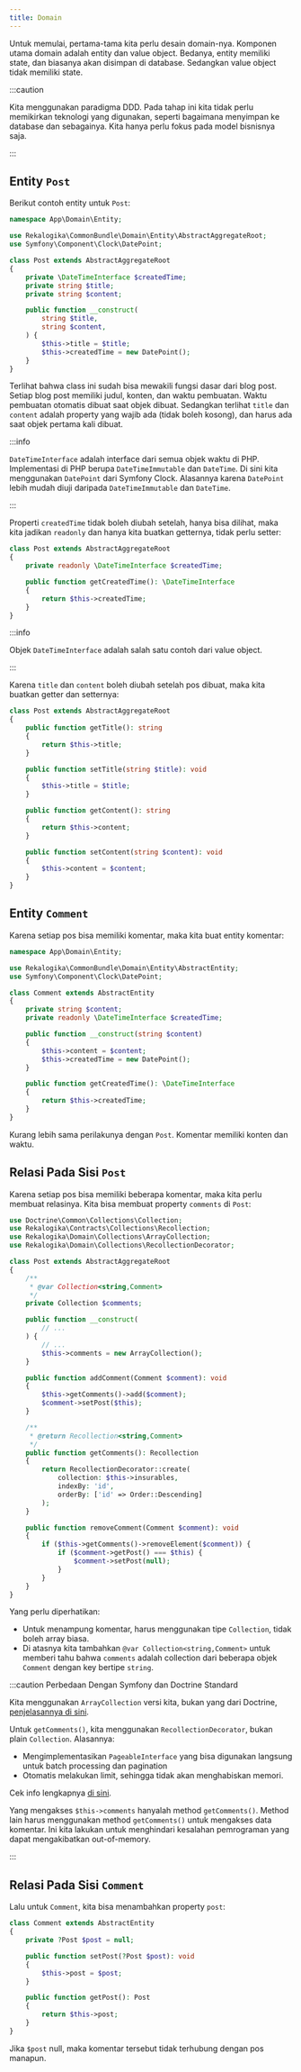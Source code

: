 ```yaml
---
title: Domain
---
```


Untuk memulai, pertama-tama kita perlu desain domain-nya. Komponen utama domain
adalah entity dan value object. Bedanya, entity memiliki state, dan biasanya
akan disimpan di database. Sedangkan value object tidak memiliki state.

:::caution

Kita menggunakan paradigma DDD. Pada tahap ini kita tidak perlu memikirkan
teknologi yang digunakan, seperti bagaimana menyimpan ke database dan
sebagainya. Kita hanya perlu fokus pada model bisnisnya saja.

:::

## Entity `Post`

Berikut contoh entity untuk `Post`:

```php title="src/Domain/Entity/Post.php"
namespace App\Domain\Entity;

use Rekalogika\CommonBundle\Domain\Entity\AbstractAggregateRoot;
use Symfony\Component\Clock\DatePoint;

class Post extends AbstractAggregateRoot
{
    private \DateTimeInterface $createdTime;
    private string $title;
    private string $content;

    public function __construct(
        string $title,
        string $content,
    ) {
        $this->title = $title;
        $this->createdTime = new DatePoint();
    }
}
```

Terlihat bahwa class ini sudah bisa mewakili fungsi dasar dari blog post. Setiap
blog post memiliki judul, konten, dan waktu pembuatan. Waktu pembuatan otomatis
dibuat saat objek dibuat. Sedangkan terlihat `title` dan `content` adalah
property yang wajib ada (tidak boleh kosong), dan harus ada saat objek pertama
kali dibuat.

:::info

`DateTimeInterface` adalah interface dari semua objek waktu di PHP.
Implementasi di PHP berupa `DateTimeImmutable` dan `DateTime`. Di sini kita
menggunakan `DatePoint` dari Symfony Clock. Alasannya karena `DatePoint` lebih
mudah diuji daripada `DateTimeImmutable` dan `DateTime`.

:::

Properti `createdTime` tidak boleh diubah setelah, hanya bisa dilihat, maka kita
jadikan `readonly` dan hanya kita buatkan getternya, tidak perlu setter:

```php
class Post extends AbstractAggregateRoot
{
    private readonly \DateTimeInterface $createdTime;

    public function getCreatedTime(): \DateTimeInterface
    {
        return $this->createdTime;
    }
}
```

:::info

Objek `DateTimeInterface` adalah salah satu contoh dari value object.

:::

Karena `title` dan `content` boleh diubah setelah pos dibuat, maka kita buatkan
getter dan setternya:

```php
class Post extends AbstractAggregateRoot
{
    public function getTitle(): string
    {
        return $this->title;
    }

    public function setTitle(string $title): void
    {
        $this->title = $title;
    }

    public function getContent(): string
    {
        return $this->content;
    }

    public function setContent(string $content): void
    {
        $this->content = $content;
    }
}
```

## Entity `Comment`

Karena setiap pos bisa memiliki komentar, maka kita buat entity komentar:

```php title="src/Domain/Entity/Comment.php"
namespace App\Domain\Entity;

use Rekalogika\CommonBundle\Domain\Entity\AbstractEntity;
use Symfony\Component\Clock\DatePoint;

class Comment extends AbstractEntity
{
    private string $content;
    private readonly \DateTimeInterface $createdTime;

    public function __construct(string $content)
    {
        $this->content = $content;
        $this->createdTime = new DatePoint();
    }

    public function getCreatedTime(): \DateTimeInterface
    {
        return $this->createdTime;
    }
}
```

Kurang lebih sama perilakunya dengan `Post`. Komentar memiliki konten dan waktu.

## Relasi Pada Sisi `Post`

Karena setiap pos bisa memiliki beberapa komentar, maka kita perlu membuat
relasinya. Kita bisa membuat property `comments` di `Post`:

```php
use Doctrine\Common\Collections\Collection;
use Rekalogika\Contracts\Collections\Recollection;
use Rekalogika\Domain\Collections\ArrayCollection;
use Rekalogika\Domain\Collections\RecollectionDecorator;

class Post extends AbstractAggregateRoot
{
    /**
     * @var Collection<string,Comment>
     */
    private Collection $comments;

    public function __construct(
        // ...
    ) {
        // ...
        $this->comments = new ArrayCollection();
    }

    public function addComment(Comment $comment): void
    {
        $this->getComments()->add($comment);
        $comment->setPost($this);
    }

    /**
     * @return Recollection<string,Comment>
     */
    public function getComments(): Recollection
    {
        return RecollectionDecorator::create(
            collection: $this->insurables,
            indexBy: 'id',
            orderBy: ['id' => Order::Descending]
        );
    }

    public function removeComment(Comment $comment): void
    {
        if ($this->getComments()->removeElement($comment)) {
            if ($comment->getPost() === $this) {
                $comment->setPost(null);
            }
        }
    }
}
```

Yang perlu diperhatikan:

* Untuk menampung komentar, harus menggunakan tipe `Collection`, tidak boleh
  array biasa.
* Di atasnya kita tambahkan `@var Collection<string,Comment>` untuk memberi tahu
  bahwa `comments` adalah collection dari beberapa objek `Comment` dengan key
  bertipe `string`.

:::caution Perbedaan Dengan Symfony dan Doctrine Standard

Kita menggunakan `ArrayCollection` versi kita, bukan yang dari Doctrine,
[penjelasannya di
sini](https://rekalogika.dev/collections/implementations/array-collection).

Untuk `getComments()`, kita menggunakan `RecollectionDecorator`, bukan plain
`Collection`. Alasannya:

* Mengimplementasikan `PageableInterface` yang bisa digunakan langsung untuk
  batch processing dan pagination
* Otomatis melakukan limit, sehingga tidak akan menghabiskan memori.

Cek info lengkapnya [di sini](https://rekalogika.dev/collections).

Yang mengakses `$this->comments` hanyalah method `getComments()`. Method lain
harus menggunakan method `getComments()` untuk mengakses data komentar. Ini kita
lakukan untuk menghindari kesalahan pemrograman yang dapat mengakibatkan
out-of-memory.

:::

## Relasi Pada Sisi `Comment`

Lalu untuk `Comment`, kita bisa menambahkan property `post`:

```php
class Comment extends AbstractEntity
{
    private ?Post $post = null;

    public function setPost(?Post $post): void
    {
        $this->post = $post;
    }

    public function getPost(): Post
    {
        return $this->post;
    }
}
```

Jika `$post` null, maka komentar tersebut tidak terhubung dengan pos manapun.